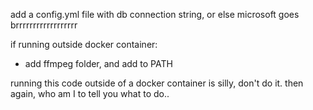 add a config.yml file with db connection string, or else microsoft goes brrrrrrrrrrrrrrrrrr

if running outside docker container:
- add ffmpeg folder, and add to PATH

running this code outside of a docker container is silly, don't do it. then again, who am I to tell you what to do..